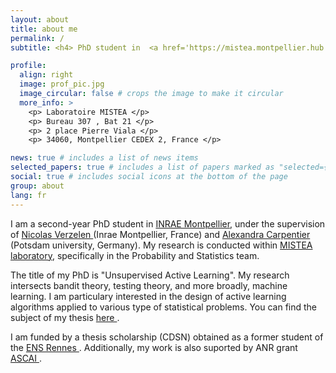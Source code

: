 ```yaml
---
layout: about
title: about me
permalink: /
subtitle: <h4> PhD student in  <a href='https://mistea.montpellier.hub.inrae.fr/'> MISTEA laboratory</a>, <a href='https://www.inrae.fr/centres/occitanie-montpellier'>INRAE</a>,  </h2>

profile:
  align: right
  image: prof_pic.jpg
  image_circular: false # crops the image to make it circular
  more_info: >
    <p> Laboratoire MISTEA </p>
    <p> Bureau 307 , Bat 21 </p>
    <p> 2 place Pierre Viala </p>
    <p> 34060, Montpellier CEDEX 2, France </p>

news: true # includes a list of news items
selected_papers: true # includes a list of papers marked as "selected={true}"
social: true # includes social icons at the bottom of the page
group: about
lang: fr
---
```


I am a second-year PhD student in <a href='https://www.inrae.fr/centres/occitanie-montpellier'>INRAE Montpellier</a>, under the supervision of <a href='https://verzelen.montpellier.inrae.fr/'> Nicolas Verzelen </a> (Inrae Montpellier, France) and <a href='https://sites.google.com/site/alexandracarpentierresearch/'> Alexandra Carpentier </a> (Potsdam university, Germany). My research is conducted within <a href='https://mistea.montpellier.hub.inrae.fr/'> MISTEA laboratory</a>, specifically in the Probability and Statistics team.

The title of my PhD is "Unsupervised Active Learning". My research intersects bandit theory, testing theory, and more broadly, machine learning.  I am particulary interested in the design of active learning algorithms applied to various type of statistical problems. You can find the subject of my thesis  <a href='https://theses.fr/s372674'> here </a>.

I am funded by a thesis scholarship (CDSN) obtained as a former student of the <a href='https://www.ens-rennes.fr/'> ENS Rennes </a>.  Additionally, my work is also suported by ANR grant <a href='https://sites.google.com/view/prci-ascai/accueil'> ASCAI </a>.

